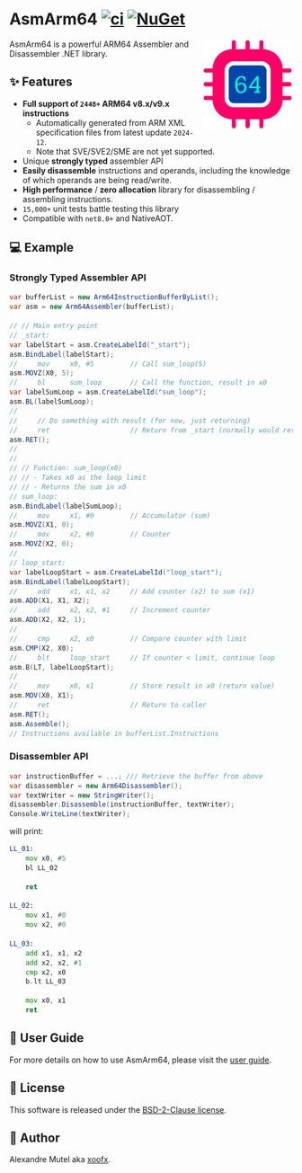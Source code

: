 # AsmArm64 [![ci](https://github.com/xoofx/AsmArm64/actions/workflows/ci.yml/badge.svg)](https://github.com/xoofx/AsmArm64/actions/workflows/ci.yml) [![NuGet](https://img.shields.io/nuget/v/AsmArm64.svg)](https://www.nuget.org/packages/AsmArm64/)

<img align="right" width="160px" height="160px" src="https://raw.githubusercontent.com/xoofx/AsmArm64/main/img/AsmArm64.png">

AsmArm64 is a powerful ARM64 Assembler and Disassembler .NET library.

## ✨ Features

- **Full support of `2448+` ARM64 v8.x/v9.x instructions**
  - Automatically generated from ARM XML specification files from latest update `2024-12`.
  - Note that SVE/SVE2/SME are not yet supported.
- Unique **strongly typed** assembler API
- **Easily disassemble** instructions and operands, including the knowledge of which operands are being read/write.
- **High performance** / **zero allocation** library for disassembling / assembling instructions.
- `15,000+` unit tests battle testing this library
- Compatible with `net8.0+` and NativeAOT.

## 💻 Example

### Strongly Typed Assembler API

```c#
var bufferList = new Arm64InstructionBufferByList();
var asm = new Arm64Assembler(bufferList);

// // Main entry point
// _start:
var labelStart = asm.CreateLabelId("_start");
asm.BindLabel(labelStart);
//     mov     x0, #5         // Call sum_loop(5)
asm.MOVZ(X0, 5);
//     bl      sum_loop       // Call the function, result in x0
var labelSumLoop = asm.CreateLabelId("sum_loop");
asm.BL(labelSumLoop);
// 
//     // Do something with result (for now, just returning)
//     ret                    // Return from _start (normally would return to a caller)
asm.RET();
// 
// 
// // Function: sum_loop(x0)
// // - Takes x0 as the loop limit
// // - Returns the sum in x0
// sum_loop:
asm.BindLabel(labelSumLoop);
//     mov     x1, #0         // Accumulator (sum)
asm.MOVZ(X1, 0);
//     mov     x2, #0         // Counter
asm.MOVZ(X2, 0);
// 
// loop_start:
var labelLoopStart = asm.CreateLabelId("loop_start");
asm.BindLabel(labelLoopStart);
//     add     x1, x1, x2     // Add counter (x2) to sum (x1)
asm.ADD(X1, X1, X2);
//     add     x2, x2, #1     // Increment counter
asm.ADD(X2, X2, 1);
// 
//     cmp     x2, x0         // Compare counter with limit
asm.CMP(X2, X0);
//     blt     loop_start     // If counter < limit, continue loop
asm.B(LT, labelLoopStart);
// 
//     mov     x0, x1         // Store result in x0 (return value)
asm.MOV(X0, X1);
//     ret                    // Return to caller
asm.RET();
asm.Assemble();
// Instructions available in bufferList.Instructions
```
### Disassembler API

```c#
var instructionBuffer = ...; /// Retrieve the buffer from above
var disassembler = new Arm64Disassembler();
var textWriter = new StringWriter();
disassembler.Disassemble(instructionBuffer, textWriter);
Console.WriteLine(textWriter);
```

will print:

```asm
LL_01:
    mov x0, #5
    bl LL_02

    ret

LL_02:
    mov x1, #0
    mov x2, #0

LL_03:
    add x1, x1, x2
    add x2, x2, #1
    cmp x2, x0
    b.lt LL_03

    mov x0, x1
    ret
```

## 📖 User Guide

For more details on how to use AsmArm64, please visit the [user guide](https://github.com/xoofx/AsmArm64/blob/main/doc/readme.md).

## 🪪 License

This software is released under the [BSD-2-Clause license](https://opensource.org/licenses/BSD-2-Clause). 

## 🤗 Author

Alexandre Mutel aka [xoofx](https://xoofx.github.io).

